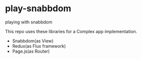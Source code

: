 # play-snabbdom
playing with snabbdom

This repo uses these libraries for a Complex app implementation.
- Snabbdom(as View)
- Redux(as Flux framework)
- Page.js(as Router)
